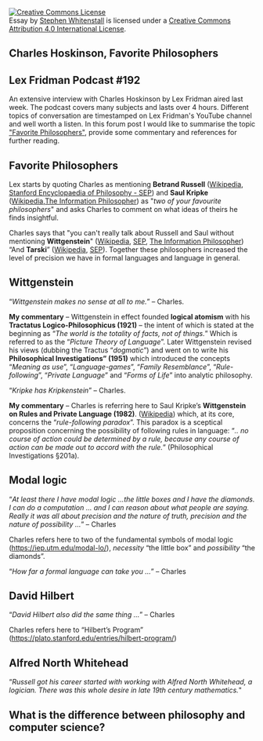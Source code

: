 <a rel="license" href="http://creativecommons.org/licenses/by/4.0/"><img alt="Creative Commons License" style="border-width:0" src="https://i.creativecommons.org/l/by/4.0/88x31.png" /></a><br /><span xmlns:dct="http://purl.org/dc/terms/" href="http://purl.org/dc/dcmitype/Text" property="dct:title" rel="dct:type">Essay</span> by <a xmlns:cc="http://creativecommons.org/ns#" href="https://stephen-rowan.github.io/" property="cc:attributionName" rel="https://stephen-rowan.github.io/">Stephen Whitenstall</a> is licensed under a <a rel="license" href="http://creativecommons.org/licenses/by/4.0/">Creative Commons Attribution 4.0 International License</a>.

## Charles Hoskinson, Favorite Philosophers
## Lex Fridman Podcast #192

An extensive interview with Charles Hoskinson by Lex Fridman aired last week. The podcast covers many subjects and lasts over 4 hours. Different topics of conversation are timestamped on Lex Fridman's YouTube channel and well worth a listen.
In this forum post I would like to summarise the topic ["Favorite Philosophers"](https://youtu.be/FKh8hjJNhWc?t=434), provide some commentary and references for further reading.

## Favorite Philosophers

Lex starts by quoting Charles as mentioning **Betrand Russell**  ([Wikipedia](https://en.wikipedia.org/wiki/Bertrand_Russell), [Stanford Encyclopaedia of Philosophy - SEP](https://plato.stanford.edu/entries/russell/)) and **Saul Kripke** ([Wikipedia](https://en.wikipedia.org/wiki/Saul_Kripke),[The Information Philosopher](https://www.informationphilosopher.com/solutions/philosophers/kripke/)) as "*two of your favourite philosophers*" and asks Charles to comment on what ideas of theirs he finds insightful.

Charles says that "you can't really talk about Russell and Saul without mentioning **Wittgenstein**" ([Wikipedia](https://en.wikipedia.org/wiki/Ludwig_Wittgenstein), [SEP](https://plato.stanford.edu/entries/wittgenstein/), [The Information Philosopher](https://www.informationphilosopher.com/solutions/philosophers/wittgenstein/))
“And **Tarski**” ([Wikipedia]( https://en.wikipedia.org/wiki/Alfred_Tarski), [SEP]( https://plato.stanford.edu/entries/tarski/)). Together these philosophers increased the level of precision we have in formal languages and language in general. 

## Wittgenstein
“*Wittgenstein makes no sense at all to me.*” – Charles.

**My commentary** – Wittgenstein in effect founded **logical atomism** with his **Tractatus Logico-Philosophicus (1921)** – the intent of which is stated at the beginning as “*The world is the totality of facts, not of things.*” Which is referred to as the “*Picture Theory of Language*”. Later Wittgenstein revised his views (dubbing the Tractus “*dogmatic*”) and went on to write his **Philosophical Investigations” (1951)** which introduced the concepts “*Meaning as use*”, “*Language-games*”, “*Family Resemblance*”, “*Rule-following*”, “*Private Language*” and “*Forms of Life*” into analytic philosophy.

“*Kripke has Kripkenstein*” – Charles.

**My commentary** – Charles is referring here to Saul Kripke’s **Wittgenstein on Rules and Private Language (1982)**. ([Wikipedia]( https://en.wikipedia.org/wiki/Wittgenstein_on_Rules_and_Private_Language)) which, at its core, concerns the “*rule-following paradox*”. This paradox is a sceptical proposition concerning the possibility of following rules in language: “*.. no course of action could be determined by a rule, because any course of action can be made out to accord with the rule.*” (Philosophical Investigations §201a). 

## Modal logic
“*At least there I have modal logic …the little boxes and I have the diamonds. I can do a computation … and I can reason about what people are saying. Really it was all about precision and the nature of truth, precision and the nature of possibility ...*” – Charles

Charles refers here to two of the fundamental symbols of modal logic (https://iep.utm.edu/modal-lo/), *necessity* “the little box” and *possibility* “the diamonds”.

“*How far a formal language can take you ...*” – Charles

## David Hilbert

“*David Hilbert also did the same thing …*” – Charles

Charles refers here to “Hilbert’s Program” (https://plato.stanford.edu/entries/hilbert-program/)

## Alfred North Whitehead

“*Russell got his career started with working with Alfred North Whitehead, a logician. There was this whole desire in late 19th century mathematics.*"


## What is the difference between philosophy and computer science?


